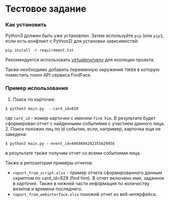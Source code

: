 # Тестовое задание


### Как установить

Python3 должен быть уже установлен.
Затем используйте `pip` (или `pip3`, если есть конфликт с Python2) для
установки зависимостей:

```
pip install -r requirement.txt
```

Рекомендуется использовать [virtualenv/venv](https://docs.python.org/3/library/venv.html) 
для изоляции проекта.

Также необходимо добавить переменную окружения ```TOKEN``` в которую поместить токен API 
сервиса FindFace.

### Пример использования

1. Поиск по карточке:

```console
$ python3 main.py  --card_id=839
```
где ```card_id``` - номер карточки с именем ```find him```. В результате будет сформирован 
отчет с найденными событиями с участием данного лица.
2. Поиск похожих лиц по id события, если, например, карточка еще не заведена: 
```console
$ python3 main.py --event_id=4469884292355629956
```
в результате также получим отчет со всеми событиями лица.

Также в репозитории примеры отчетов:
- ```report_from_script.xlsx``` - пример отчета сформированного данным скриптом по
card_id=829 (find him). В отчет включено имя, заданное в карточке. Также в нижней части
информация по количеству визитов и времени последнего.
- ```report_from_webinterface.xlsx``` похожий отчет из веб-интерфейса.

